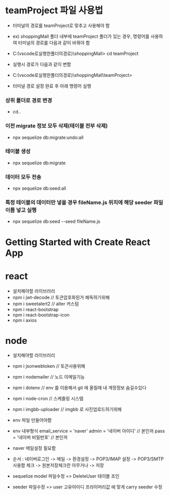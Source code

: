 # teamProject 파일 사용법

- 터미널의 경로를 teamProject로 맞추고 사용해야 함
- ex) shoppingMall 폴더 내부에 teamProject 폴더가 있는 경우, 명령어를 사용하여 터미널의 경로를 다음과 같이 바꿔야 함
- C:\(vscode로실행한폴더의경로)\shoppingMall> cd teamProject
- 실행시 경로가 다음과 같이 변함
- C:\(vscode로실행한폴더의경로)\shoppingMall\teamProject>

- 터미널 경로 설정 완료 후 아래 명령어 실행

### 상위 폴더로 경로 변경

- cd..

### 이전 migrate 정보 모두 삭제(테이블 전부 삭제)

- npx sequelize db:migrate:undo:all

### 테이블 생성

- npx sequelize db:migrate

### 데이터 모두 전송

- npx sequelize db:seed:all

### 특정 테이블의 데이터만 넣을 경우 fileName.js 위치에 해당 seeder 파일 이름 넣고 실행

- npx sequelize db:seed --seed fileName.js

# Getting Started with Create React App


# react
- 설치해야할 라이브러리
- npm i jwt-decode   // 토큰암호화된거 해독하기위해
- npm i sweetalert2 // alter 커스텀
- npm i react-bootstrap 
- npm i react-bootstrap-icon
- npm i axios

# node
- 설치해야할 라이브러리
- npm i jsonwebtoken // 토큰사용위해
- npm i nodemailer // 노드 이메일기능
- npm i dotenv // env 를 이용해서 git 에 올릴때 내 계정정보 숨길수있다
- npm i node-cron // 스케줄링 시스템
- npm i imgbb-uploader // imgbb 로 사진업로드하기위해

- env 파일 만들어야함
- env 내부형식
  email_service = 'naver'
  admin = '네이버 아이디' // 본인꺼
  pass = '네이버 비밀번호' // 본인꺼

- naver 메일설정 필요함
- 순서 : 네이버로그인 -> 메일 -> 환경설정 -> POP3/IMAP 설정 -> POP3/SMTP 사용함 체크 -> 원본저장체크란 아무거나 -> 저장

- sequelize model 파일수정 => DeleteUser 테이블 조인
- seeder 파일수정 => user 고유아이디 프라이머리값 에 맞게 carry seeder 수정
